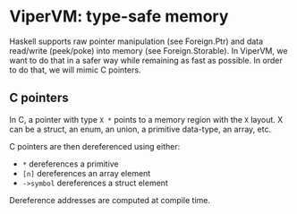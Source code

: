 # ViperVM: type-safe memory

Haskell supports raw pointer manipulation (see Foreign.Ptr) and data read/write
(peek/poke) into memory (see Foreign.Storable). In ViperVM, we want to do that
in a safer way while remaining as fast as possible. In order to do that, we will
mimic C pointers. 

## C pointers

In C, a pointer with type ```X *``` points to a memory region with the ```X```
layout. X can be a struct, an enum, an union, a primitive data-type, an array,
etc.

C pointers are then dereferenced using either:

* ```*``` dereferences a primitive
* ```[n]``` dereferences an array element
* ```->symbol``` dereferences a struct element

Dereference addresses are computed at compile time.
